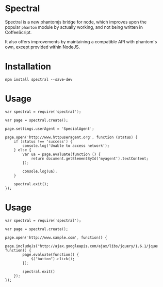 # Spectral

Spectral is a new phantomjs bridge for node, which improves upon the popular `phantom` module
by actually working, and not being written in CoffeeScript.

It also offers improvements by maintaining a compatible API with phantom's own, except provided within NodeJS.

# Installation

`npm install spectral --save-dev`

# Usage

    var spectral = require('spectral');

    var page = spectral.create();

    page.settings.userAgent = 'SpecialAgent';

    page.open('http://www.httpuseragent.org', function (status) {
        if (status !== 'success') {
            console.log('Unable to access network');
        } else {
            var ua = page.evaluate(function () {
                return document.getElementById('myagent').textContent;
            });

            console.log(ua);
        }

        spectral.exit();
    });

# Usage

    var spectral = require('spectral');

    var page = spectral.create();

    page.open('http://www.sample.com', function() {
        page.includeJs("http://ajax.googleapis.com/ajax/libs/jquery/1.6.1/jquery.min.js", function() {
            page.evaluate(function() {
                $("button").click();
            });

            spectral.exit()
        });
    });